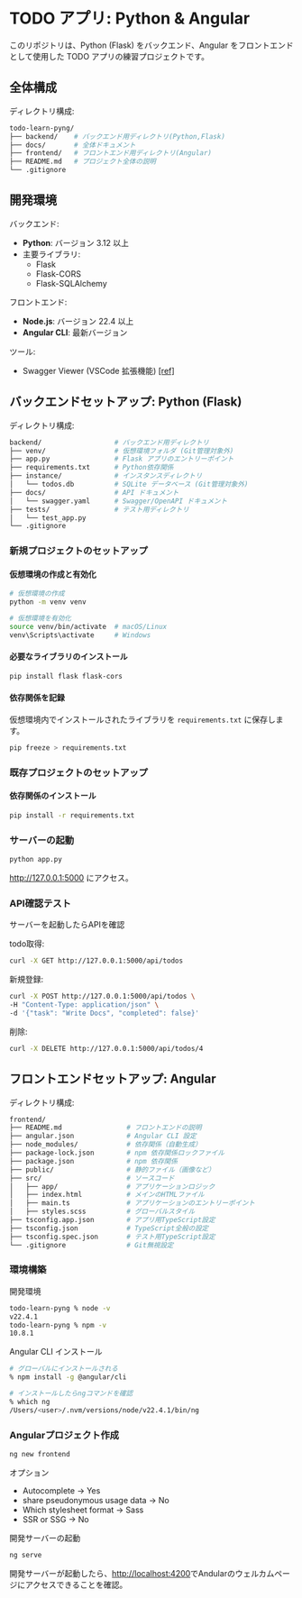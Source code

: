 # TODO アプリ: Python & Angular

このリポジトリは、Python (Flask) をバックエンド、Angular をフロントエンドとして使用した TODO アプリの練習プロジェクトです。

## 全体構成

ディレクトリ構成:

```bash
todo-learn-pyng/
├── backend/    # バックエンド用ディレクトリ(Python,Flask)
├── docs/       # 全体ドキュメント              
├── frontend/   # フロントエンド用ディレクトリ(Angular)
├── README.md   # プロジェクト全体の説明
└── .gitignore 
```

## 開発環境

バックエンド:

- **Python**: バージョン 3.12 以上
- 主要ライブラリ:
  - Flask
  - Flask-CORS
  - Flask-SQLAlchemy

フロントエンド:

- **Node.js**: バージョン 22.4 以上
- **Angular CLI**: 最新バージョン

ツール:

- Swagger Viewer (VSCode 拡張機能) [[ref]](https://marketplace.visualstudio.com/items?itemName=Arjun.swagger-viewer)

## バックエンドセットアップ: Python (Flask)

ディレクトリ構成:

```bash
backend/                  # バックエンド用ディレクトリ
├── venv/                 # 仮想環境フォルダ (Git管理対象外)
├── app.py                # Flask アプリのエントリーポイント
├── requirements.txt      # Python依存関係
├── instance/             # インスタンスディレクトリ
│   └── todos.db          # SQLite データベース (Git管理対象外)
├── docs/                 # API ドキュメント
│   └── swagger.yaml      # Swagger/OpenAPI ドキュメント
├── tests/                # テスト用ディレクトリ
│   └── test_app.py
└── .gitignore
```

### 新規プロジェクトのセットアップ

#### 仮想環境の作成と有効化

```bash
# 仮想環境の作成
python -m venv venv

# 仮想環境を有効化
source venv/bin/activate  # macOS/Linux
venv\Scripts\activate     # Windows
```

#### 必要なライブラリのインストール

```bash
pip install flask flask-cors
```

#### 依存関係を記録

仮想環境内でインストールされたライブラリを `requirements.txt` に保存します。

```bash
pip freeze > requirements.txt
```

### 既存プロジェクトのセットアップ

#### 依存関係のインストール

```bash
pip install -r requirements.txt
```

### サーバーの起動

```bash
python app.py
```

<http://127.0.0.1:5000> にアクセス。

### API確認テスト

サーバーを起動したらAPIを確認

todo取得:

```bash
curl -X GET http://127.0.0.1:5000/api/todos
```

新規登録:

```bash
curl -X POST http://127.0.0.1:5000/api/todos \
-H "Content-Type: application/json" \
-d '{"task": "Write Docs", "completed": false}'
```

削除:

```bash
curl -X DELETE http://127.0.0.1:5000/api/todos/4
```

## フロントエンドセットアップ: Angular

ディレクトリ構成:

```bash
frontend/
├── README.md                # フロントエンドの説明
├── angular.json             # Angular CLI 設定
├── node_modules/            # 依存関係（自動生成）
├── package-lock.json        # npm 依存関係ロックファイル
├── package.json             # npm 依存関係
├── public/                  # 静的ファイル（画像など）
├── src/                     # ソースコード
│   ├── app/                 # アプリケーションロジック
│   ├── index.html           # メインのHTMLファイル
│   ├── main.ts              # アプリケーションのエントリーポイント
│   ├── styles.scss          # グローバルスタイル
├── tsconfig.app.json        # アプリ用TypeScript設定
├── tsconfig.json            # TypeScript全般の設定
├── tsconfig.spec.json       # テスト用TypeScript設定
└── .gitignore               # Git無視設定
```

### 環境構築

開発環境

```bash
todo-learn-pyng % node -v
v22.4.1
todo-learn-pyng % npm -v
10.8.1
```

Angular CLI インストール

```bash
# グローバルにインストールされる
% npm install -g @angular/cli

# インストールしたらngコマンドを確認
% which ng
/Users/<user>/.nvm/versions/node/v22.4.1/bin/ng
```

### Angularプロジェクト作成

```bash
ng new frontend
```

オプション

- Autocomplete -> Yes
- share pseudonymous usage data -> No
- Which stylesheet format -> Sass
- SSR or SSG -> No

開発サーバーの起動

```bash
ng serve
```

開発サーバーが起動したら、<http://localhost:4200>でAndularのウェルカムページにアクセスできることを確認。
